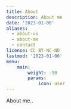 ```yaml
---
title: About
description: About me
date: '2023-01-06'
aliases:
  - about-us
  - about-me
  - contact
license: CC BY-NC-ND
lastmod: '2023-01-06'
menu:
    main: 
        weight: -90
        params:
            icon: user
---
```


About me..
